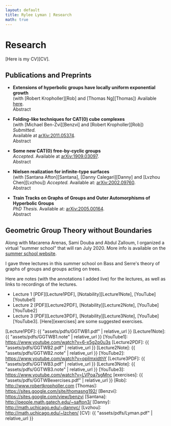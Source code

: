 ```yaml
---
layout: default
title: Rylee Lyman | Research
math: true
---
```

# Research

[Here is my CV][CV].

## Publications and Preprints

 - **Extensions of hyperbolic groups have locally uniform exponential growth**  
 (with [Robert Kropholler][Rob] and [Thomas Ng][Thomas])
 Available [here](/assets/pdfs/KrophollerLymanNg.pdf).   
 <a onclick="displayabs('extensions')">Abstract</a>
 <div id="extensions" style="display: none">
  <blockquote>
   We introduce a quantitative characterization of subgroup alternatives
   modeled on the Tits alternative
   in terms of group laws
   and investigate when this property is preserved under extensions.
   We develop a framework that lets us expand the classes of groups
   known to have locally uniform exponential growth to include
   extensions of either word hyperbolic or right-angled Artin groups
   by groups with locally uniform exponential growth.
   From this, we deduce that the automorphism group 
   of a torsion-free one-ended hyperbolic group has locally uniform exponential growth.
   Our methods also demonstrate that automorphism groups
   of torsion-free one-ended toral relatively hyperbolic groups
   and certain right-angled Artin groups satisfy our quantitative subgroup alternative.
   </blockquote>
 </div>


 - **Folding-like techniques for CAT(0) cube complexes**  
 (with [Michael Ben-Zvi][Benzvi] and [Robert Kropholler][Rob]) *Submitted.*   
 Available at [arXiv:2011.05374](https://arxiv.org/abs/2011.05374).   
 <a onclick="displayabs('folding')">Abstract</a>
 <div id="folding" style="display: none">
  <blockquote>
   In a seminal paper,
   Stallings introduced folding of morphisms of graphs. 
   One consequence of folding is the representation of finitely-generated subgroups 
   of a finite-rank free group as immersions of finite graphs. 
   Stallings's methods allow one to construct this representation algorithmically,
   giving effective, algorithmic answers and proofs to classical questions about subgroups of free groups. 
   Recently Dani–Levcovitz used Stallings-like methods to study subgroups of right-angled Coxeter groups,
   which act geometrically on CAT(0) cube complexes. 
   In this paper we extend their techniques to fundamental groups of non-positively curved cube complexes.
  </blockquote>
 </div>

 - **Some new CAT(0) free-by-cyclic groups**  
*Accepted.* Available at [arXiv:1909.03097](http://arXiv.org/abs/1909.03097).  
<a onclick="displayabs('newCAT0')">Abstract</a>
<div id="newCAT0" style="display: none">
  <blockquote>
    We show the existence
    of several new infinite families of polynomially-growing automorphisms of free groups
    whose mapping tori are CAT(0) free-by-cyclic groups.
    Such mapping tori are thick, and thus not relatively hyperbolic.
    These are the first families comprising infinitely many examples for each rank
    of the nonabelian free group;
    they contrast strongly with Gersten's example of a thick free-by-cyclic group
    which cannot be a subgroup of a CAT(0) group.
  </blockquote>
</div>

 - **Nielsen realization for infinite-type surfaces**  
(with [Santana Afton][Santana], [Danny Calegari][Danny] and [Lvzhou Chen][Lvzhou])
*Accepted.* Available at: [arXiv:2002.09760](http://arxiv.org/abs/20002.09760).  
<a onclick="displayabs('nielsenrealization')">Abstract</a>
<div id="nielsenrealization" style="display: none">
  <blockquote>
    Given a finite subgroup G of the mapping class group of a surface S,
    the Nielsen realization problem asks whether G can be realized as a 
    finite group of homeomorphisms of S.
    In 1983, Kerckhoff showed that for S a finite-type surface, any finite subgroup G
    may be realized as a group of isometries of some hyperbolic metric on S.
    We extend Kerckhoff's result to orientable, infinite-type surfaces.
    As applications, we classify torsion elements in the mapping class group of a plane minus a Cantor set,
    and also show that topological groups containing sequences of torsion elements limiting to the identity
    do not embed continuously into the mapping class group of S.
    Finally, we show that compact subgroups of the mapping class group of S are finite,
    and locally compact subgroups are discrete.
  </blockquote>
</div>

 - **Train Tracks on Graphs of Groups and Outer Automorphisms of Hyperbolic Groups**  
 *PhD Thesis.* Available at: [arXiv:2005.00164](http:///arxiv.org/abs/2005.00164).  
 <a onclick="displayabs('thesis')">Abstract</a>
 <div id="thesis" style="display: none">
    <blockquote>
      Stallings remarked that an outer automorphism of a free group
      may be thought of as a subdivision of a graph followed by a sequence of folds.
      In this thesis, we prove that automorphisms of fundamental groups of graphs of groups
      satisfying this condition may be represented by irrreducible train track maps
      in the sense of Bestvina–Handel (we allow collapsing invariant subgraphs).
      Of course, we construct relative train track maps as well.
      Along the way, we give a new exposition of the Bass–Serre theory of groups acting on trees,
      morphisms of graphs of groups, and foldings thereof.
      We produce normal forms for automorphisms of free products and extend an argument
      of Qing–Rafi to show that they are not quasi-geodesic.
      As an application, we answer affirmatively a question of Paulin:
      outer automorphisms of finitely generated word hyperbolic groups
      satisfy a dynamical trichotomy generalizing the Nielsen–Thurston
      "periodic, reducible or pseudo-Anosov."
      At the end of the thesis we collect some open problems we find interesting.
    </blockquote>
  </div>


## Geometric Group Theory without Boundaries

Along with Macarena Arenas, Sami Douba and Abdul Zalloum,
I organized a virtual "summer school" that will ran July 2020.
More info is available on the [summer school website](https://sites.google.com/view/ggtwb/home?authuser=0).

I gave three lectures in this summer school on Bass and Serre's theory 
of graphs of groups and groups acting on trees.

Here are notes (with the annotations I added live)
for the lectures, as well as links to recordings of the lectures.
 - Lecture 1 [PDF][Lecture1PDF], [Notability][Lecture1Note], [YouTube][Youtube1]
 - Lecture 2 [PDF][Lecture2PDF], [Notability][Lecture2Note], [YouTube][YouTube2]
 - Lecture 3 [PDF][Lecture3PDF], [Notability][Lecture3Note], [YouTube][YouTube3].
[Here][exercises] are some suggested exercises.

[Lecture1PDF]: {{ "assets/pdfs/GGTWB1.pdf" | relative_url }}
[Lecture1Note]: {{ "assets/pdfs/GGTWB1.note" | relative_url }}
[YouTube1]:  https://www.youtube.com/watch?v=6-x5g2p0u3s
[Lecture2PDF]: {{ "assets/pdfs/GGTWB2.pdf" | relative_url }}
[Lecture2Note]: {{ "assets/pdfs/GGTWB2.note" | relative_url }}
[YouTube2]: https://www.youtube.com/watch?v=opilmxidthY
[Lecture3PDF]: {{ "assets/pdfs/GGTWB3.pdf" | relative_url }}
[Lecture3Note]: {{ "assets/pdfs/GGTWB3.note" | relative_url }}
[YouTube3]: https://www.youtube.com/watch?v=LVPoa7sgMnc
[exercises]: {{ "assets/pdfs/GGTWBexercises.pdf" | relative_url }}
[Rob]: http://www.robertkropholler.com
[Thomas]: https://sites.google.com/site/thomasng192/
[Benzvi]: https://sites.google.com/view/benzvi
[Santana]: http://people.math.gatech.edu/~safton3/
[Danny]: http://math.uchicago.edu/~dannyc/
[Lvzhou]: http://math.uchicago.edu/~lzchen/
[CV]: {{ "assets/pdfs/Lyman.pdf" | relative_url }}
